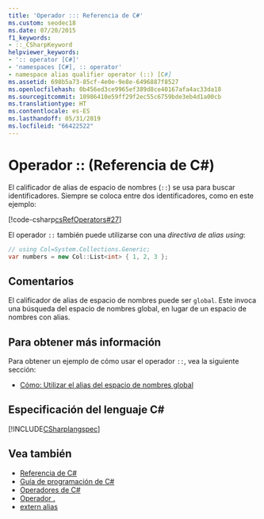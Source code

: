 ```yaml
---
title: 'Operador ::: Referencia de C#'
ms.custom: seodec18
ms.date: 07/20/2015
f1_keywords:
- ::_CSharpKeyword
helpviewer_keywords:
- ':: operator [C#]'
- 'namespaces [C#], :: operator'
- namespace alias qualifier operator (::) [C#]
ms.assetid: 698b5a73-85cf-4e0e-9e8e-6496887f8527
ms.openlocfilehash: 0b456ed3ce9965ef389d8ce40167afa4ac33da18
ms.sourcegitcommit: 10986410e59ff29f2ec55c6759bde3eb4d1a00cb
ms.translationtype: HT
ms.contentlocale: es-ES
ms.lasthandoff: 05/31/2019
ms.locfileid: "66422522"
---
```

# <a name="-operator-c-reference"></a>Operador :: (Referencia de C#)

El calificador de alias de espacio de nombres (`::`) se usa para buscar identificadores. Siempre se coloca entre dos identificadores, como en este ejemplo:

[!code-csharp[csRefOperators#27](~/samples/snippets/csharp/VS_Snippets_VBCSharp/csrefOperators/CS/csrefOperators.cs#27)]

El operador `::` también puede utilizarse con una *directiva de alias using*:

```csharp
// using Col=System.Collections.Generic;
var numbers = new Col::List<int> { 1, 2, 3 };
```

## <a name="remarks"></a>Comentarios

El calificador de alias de espacio de nombres puede ser `global`. Este invoca una búsqueda del espacio de nombres global, en lugar de un espacio de nombres con alias.

## <a name="for-more-information"></a>Para obtener más información

Para obtener un ejemplo de cómo usar el operador `::`, vea la siguiente sección:

- [Cómo: Utilizar el alias del espacio de nombres global](../../programming-guide/namespaces/how-to-use-the-global-namespace-alias.md)

## <a name="c-language-specification"></a>Especificación del lenguaje C#

[!INCLUDE[CSharplangspec](~/includes/csharplangspec-md.md)]

## <a name="see-also"></a>Vea también

- [Referencia de C#](../index.md)
- [Guía de programación de C#](../../programming-guide/index.md)
- [Operadores de C#](index.md)
- [Operador .](member-access-operators.md#member-access-operator-)
- [extern alias](../keywords/extern-alias.md)
